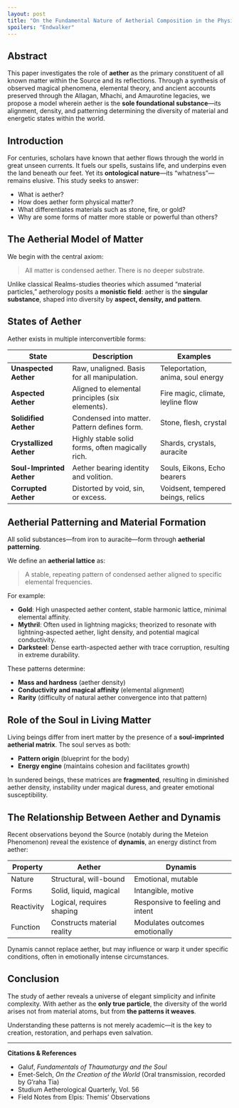 ```yaml
---
layout: post
title: "On the Fundamental Nature of Aetherial Composition in the Physical Realm"
spoilers: "Endwalker"
---
```


## Abstract

This paper investigates the role of **aether** as the primary constituent of all known matter within the Source and its reflections. Through a synthesis of observed magical phenomena, elemental theory, and ancient accounts preserved through the Allagan, Mhachi, and Amaurotine legacies, we propose a model wherein aether is the **sole foundational substance**—its alignment, density, and patterning determining the diversity of material and energetic states within the world.

## Introduction

For centuries, scholars have known that aether flows through the world in great unseen currents. It fuels our spells, sustains life, and underpins even the land beneath our feet. Yet its **ontological nature**—its “whatness”—remains elusive. This study seeks to answer:

- What is aether?
- How does aether form physical matter?
- What differentiates materials such as stone, fire, or gold?
- Why are some forms of matter more stable or powerful than others?

## The Aetherial Model of Matter

We begin with the central axiom:

> All matter is condensed aether. There is no deeper substrate.

Unlike classical Realms-studies theories which assumed “material particles,” aetherology posits a **monistic field**: aether is the **singular substance**, shaped into diversity by **aspect, density, and pattern**.

## States of Aether

Aether exists in multiple interconvertible forms:

| State                 | Description                                         | Examples                            |
|----------------------|-----------------------------------------------------|-------------------------------------|
| **Unaspected Aether**| Raw, unaligned. Basis for all manipulation.         | Teleportation, anima, soul energy   |
| **Aspected Aether**  | Aligned to elemental principles (six elements).     | Fire magic, climate, leyline flow   |
| **Solidified Aether**| Condensed into matter. Pattern defines form.        | Stone, flesh, crystal               |
| **Crystallized Aether** | Highly stable solid forms, often magically rich. | Shards, crystals, auracite          |
| **Soul-Imprinted Aether** | Aether bearing identity and volition.         | Souls, Eikons, Echo bearers         |
| **Corrupted Aether** | Distorted by void, sin, or excess.                  | Voidsent, tempered beings, relics   |

## Aetherial Patterning and Material Formation

All solid substances—from iron to auracite—form through **aetherial patterning**.

We define an **aetherial lattice** as:

> A stable, repeating pattern of condensed aether aligned to specific elemental frequencies.

For example:

- **Gold**: High unaspected aether content, stable harmonic lattice, minimal elemental affinity.
- **Mythril**: Often used in lightning magicks; theorized to resonate with lightning-aspected aether, light density, and potential magical conductivity.
- **Darksteel**: Dense earth-aspected aether with trace corruption, resulting in extreme durability.

These patterns determine:

- **Mass and hardness** (aether density)
- **Conductivity and magical affinity** (elemental alignment)
- **Rarity** (difficulty of natural aether convergence into that pattern)

## Role of the Soul in Living Matter

Living beings differ from inert matter by the presence of a **soul-imprinted aetherial matrix**. The soul serves as both:

- **Pattern origin** (blueprint for the body)
- **Energy engine** (maintains cohesion and facilitates growth)

In sundered beings, these matrices are **fragmented**, resulting in diminished aether density, instability under magical duress, and greater emotional susceptibility.

## The Relationship Between Aether and Dynamis

Recent observations beyond the Source (notably during the Meteion Phenomenon) reveal the existence of **dynamis**, an energy distinct from aether:

| Property    | Aether                         | Dynamis                          |
|-------------|--------------------------------|----------------------------------|
| Nature      | Structural, will-bound         | Emotional, mutable               |
| Forms       | Solid, liquid, magical         | Intangible, motive               |
| Reactivity  | Logical, requires shaping      | Responsive to feeling and intent |
| Function    | Constructs material reality    | Modulates outcomes emotionally   |

Dynamis cannot replace aether, but may influence or warp it under specific conditions, often in emotionally intense circumstances.

## Conclusion

The study of aether reveals a universe of elegant simplicity and infinite complexity. With aether as the **only true particle**, the diversity of the world arises not from material atoms, but from **the patterns it weaves**.

Understanding these patterns is not merely academic—it is the key to creation, restoration, and perhaps even salvation.

---

**Citations & References**

- Galuf, *Fundamentals of Thaumaturgy and the Soul*
- Emet-Selch, *On the Creation of the World* (Oral transmission, recorded by G’raha Tia)
- Studium Aetherological Quarterly, Vol. 56
- Field Notes from Elpis: Themis’ Observations
